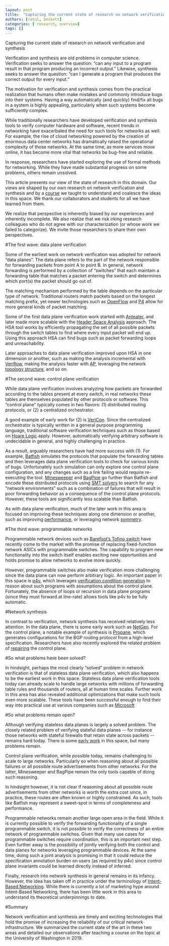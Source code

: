 ```yaml
---
layout: post
title:  "Capturing the current state of research on network verification and synthesis"
authors: [ratul, beckett]
categories: [ research, overview]
tags: []
---
```


Capturing the current state of research on network verification and synthesis

Verification and synthesis are old problems in computer science. Verification seeks to answer the question: “can any input to a program result in that program producing an incorrect output.” Likewise, synthesis seeks to answer the question: “can I generate a program that produces the correct output for every input.” 

The motivation for verification and synthesis comes from the practical realization that humans often make mistakes and commonly introduce bugs into their systems. Having a way automatically (and quickly) find/fix all bugs in a system is highly appealing, particularly when such systems become sufficiently complex.

While traditionally researchers have developed verification and synthesis tools to verify computer hardware and software, recent trends in networking have exacerbated the need for such tools for networks as well. For example, the rise of cloud networking powered by the creation of enormous data center networks has dramatically raised the operational complexity of those networks. At the same time, as more services move online, it has become more vital that networks be bug-free and reliable. 

In response, researchers have started exploring the use of formal methods for networking. While they have made substantial progress on some problems, others remain unsolved. 

This article presents our view of the state of research in this domain.  Our views are shaped by our own research on network verification and synthesis and by a [course](https://courses.cs.washington.edu/courses/cse599n1/19au/index.shtml) we taught to understand and coalesce the ideas in this space. We thank our collaborators and students for all we have learned from them. 

We realize that perspective is inherently biased by our experiences and inherently incomplete. We also realize that we risk irking research colleagues who do not agree with our characterization (or whose work we failed to categorize). We invite those researchers to share their own perspectives.

#The first wave: data plane verification

Some of the earliest work on network verification was adopted for network “data planes”. The data plane refers to the part of the network responsible for forwarding packets from point A to point B. In general, network forwarding is performed by a collection of “switches” that each maintain a forwarding table that matches a packet entering the switch and determines which port(s) the packet should go out of.

The matching mechanism performed by the table depends on the particular type of network. Traditional routers match packets based on the longest matching prefix, yet newer technologies such as [OpenFlow](https://www.opennetworking.org/wp-content/uploads/2014/10/openflow-switch-v1.5.1.pdf) and [P4](https://p4.org/) allow for more general kinds of packet matching.

Some of the first data plane verification work started with [Anteater](http://conferences.sigcomm.org/sigcomm/2011/papers/sigcomm/p290.pdf),
and later made more scalable with the [Header Space Analysis](https://www.usenix.org/system/files/conference/nsdi12/nsdi12-final8.pdf) approach. The HSA tool works by efficiently propagating the set of all possible packets through the switch tables to find where every input packet will end up. Using this approach HSA can find bugs such as packet forwarding loops and unreachability.

Later approaches to data plane verification improved upon HSA in one dimension or another, such as making the analysis incremental with [Veriflow](https://www.usenix.org/system/files/conference/nsdi13/nsdi13-final100.pdf), making the analysis faster with [AP](https://www.cs.utexas.edu/users/lam/Vita/Cpapers/Yang_Lam_AP_Verifier_2013.pdf), leveraging the network [topology structure](https://dl.acm.org/doi/10.1145/3341302.3342094), and so on.

#The second wave: control plane verification

While data plane verification involves analyzing how packets are forwarded according to the tables present at every switch, in real networks these tables are themselves populated by other protocols or software. This “control plane” typically comes in two flavors: (1) distributed routing protocols, or (2) a centralized orchestrator.

A good example of early work for (2) is [VeriCon](http://www.cs.technion.ac.il/~shachari/dl/pldi2014.pdf). Since the centralized orchestrator is typically written in a general purpose programming language, traditional software verification techniques such as those based on [Hoare Logic](https://en.wikipedia.org/wiki/Hoare_logic) apply. However, automatically verifying arbitrary software is undecidable in general, and highly challenging in practice.

As a result, arguably researchers have had more success with (1). For example, [Batfish](https://www.usenix.org/system/files/conference/nsdi15/nsdi15-paper-fogel.pdf) simulates the protocols that populate the forwarding tables and then leverages data plane verification tools to check for various kinds of bugs. Unfortunately such simulation can only explore one control plane configuration, and any changes such as a link failing would require re-executing the tool. [Minesweeper](https://ratul.org/papers/sigcomm2017-minesweeper.pdf) and [BagPipe](https://homes.cs.washington.edu/~ztatlock/pubs/bagpipe-weitz-oopsla16.pdf) go further than Batfish and encode these distributed protocols using [SMT solvers](https://en.wikipedia.org/wiki/Satisfiability_modulo_theories) to search for any “network environments” such as a combination of failures that will result in poor forwarding behavior as a consequence of the control plane protocols. However, these tools are significantly less scalable than Batfish.

As with data plane verification, much of the later work in this area is focused on improving these techniques along one dimension or another, such as improving [performance](https://arxiv.org/pdf/1906.02043.pdf), or leveraging network [symmetry](https://ratul.org/papers/sigcomm2018-bonsai.pdf).

#The third wave: programmable networks

Programmable network devices such as [Barefoot’s Tofino switch](https://barefootnetworks.com/products/brief-tofino/) have recently come to the market with the promise of replacing fixed-function network ASICs with programmable switches. The capability to program new functionality into the switch itself enables exciting new opportunities and holds promise to allow networks to evolve more quickly.

However, programmable switches also make verification more challenging since the data plane can now perform arbitrary logic. An important paper in this space is [p4v](https://www.cs.cornell.edu/~jnfoster/papers/p4v.pdf), which leverages [verification condition generation](https://en.wikipedia.org/wiki/Verification_condition_generator) to reason about such programs with assumptions about the control plane. Fortunately, the absence of loops or recursion in data plane programs (since they must forward at line-rate) allows tools like p4v to be fully automatic.

#Network synthesis

In contrast to verification, network synthesis has received relatively less attention. In the data plane, there is some early work such as [NetGen](http://madhu.cs.illinois.edu/sosr15-netgen.pdf). For the control plane, a notable example of synthesis is [Propane](https://ratul.org/papers/sigcomm2016-propane.pdf), which generates configurations for the BGP routing protocol from a high-level specification. Researchers have also recently explored the related problem of [repairing](https://aaron.gember-jacobson.com/docs/gember-jacobson2017cpr.pdf) the control plane.

#So what problems have been solved?

In hindsight, perhaps the most clearly “solved” problem in network verification is that of stateless data plane verification, which also happens to be the earliest work in this space. Stateless data plane verification tools today can already scale to handle large networks with millions of forwarding table rules and thousands of routers, all at human time scales. Further work in this area has also revealed additional optimizations that make such tools even more scalable. These tools have been successful enough to find their way into practical use at various companies such as [Microsoft](https://dl.acm.org/doi/10.1145/3341302.3342094)

#So what problems remain open?

Although verifying stateless data planes is largely a solved problem. The closely related problem of verifying stateful data planes -- for instance those networks with stateful firewalls that retain state across packets -- remains hard today. There is some [early work](https://www.usenix.org/system/files/nsdi20spring_yuan_prepub_0.pdf) in this space, but many problems remain.

Control plane verification, while possible today, remains challenging to scale to large networks. Particularly so when reasoning about all possible failures or all possible route advertisements from other networks. For the latter, Minesweeper and BagPipe remain the only tools capable of doing such reasoning.

In hindsight however, it is not clear if reasoning about all possible route advertisements from other networks is worth the extra cost since, in practice, these routes are often known or highly constrained. As such, tools like Batfish may represent a sweet-spot in terms of completeness and performance.

Programmable networks remain another large open area in the field. While it is currently possible to verify the forwarding functionality of a single programmable switch, it is not possible to verify the correctness of an entire network of programmable switches. Given that many use cases for programmable switches require coordination, this is an important next step. Even further away is the possibility of jointly verifying both the control and data planes for networks leveraging programmable devices. At the same time, doing such a joint analysis is promising in that it could reduce the specification annotation burden on users (as required by p4v) since control plane invariants could be learned directly instead of inferred.

Finally, research into network synthesis in general remains in its infancy. However, the idea has taken off in practice under the terminology of [Intent-Based Networking](https://www.cisco.com/c/en/us/solutions/intent-based-networking.html). While there is currently a lot of marketing hype around Intent-Based Networking, there has been little work in this area to understand its theoretical underpinnings to date.

#Summary

Network verification and synthesis are timely and exciting technologies that hold the promise of increasing the reliability of our critical network infrastructure. We summarized the current state of the art in these two areas and detailed our observations after teaching a course on the topic at the University of Washington in 2019.

